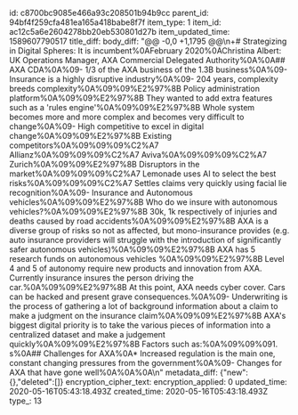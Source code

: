 id: c8700bc9085e466a93c208501b94b9cc
parent_id: 94bf4f259cfa481ea165a418babe8f7f
item_type: 1
item_id: ac12c5a6e2604278bb20eb530801d27b
item_updated_time: 1589607790517
title_diff: 
body_diff: "@@ -0,0 +1,1795 @@\n+# Strategizing in Digital Spheres: It is incumbent%0AFebruary 2020%0AChristina Albert: UK Operations Manager, AXA Commercial Delegated Authority%0A%0A## AXA CDA%0A%09- 1/3 of the AXA business of the 1.3B business%0A%09- Insurance is a highly disruptive industry%0A%09- 204 years, complexity breeds complexity%0A%09%09%E2%97%8B Policy administration platform%0A%09%09%E2%97%8B They wanted to add extra features such as a 'rules engine'%0A%09%09%E2%97%8B Whole system becomes more and more complex and becomes very difficult to change%0A%09- High competitive to excel in digital change%0A%09%09%E2%97%8B Existing competitors%0A%09%09%09%C2%A7 Allianz%0A%09%09%09%C2%A7 Aviva%0A%09%09%09%C2%A7 Zurich%0A%09%09%E2%97%8B Disruptors in the market%0A%09%09%09%C2%A7 Lemonade uses AI to select the best risks%0A%09%09%09%C2%A7 Settles claims very quickly using facial lie recognition%0A%09- Insurance and Autonomous vehicles%0A%09%09%E2%97%8B Who do we insure with autonomous vehicles?%0A%09%09%E2%97%8B 30k, 1k respectively of injuries and deaths caused by road accidents%0A%09%09%E2%97%8B AXA is a diverse group of risks so not as affected, but mono-insurance provides (e.g. auto insurance providers will struggle with the introduction of significantly safer autonomous vehicles)%0A%09%09%E2%97%8B AXA has 5 research funds on autonomous vehicles %0A%09%09%E2%97%8B Level 4 and 5 of autonomy require new products and innovation from AXA. Currently insurance insures the person driving the car.%0A%09%09%E2%97%8B At this point, AXA needs cyber cover. Cars can be hacked and present grave consequences.%0A%09- Underwriting is the process of gathering a lot of background information about a claim to make a judgment on the insurance claim%0A%09%09%E2%97%8B AXA's biggest digital priority is to take the various pieces of information into a centralized dataset and make a judgement quickly%0A%09%09%E2%97%8B Factors such as:%0A%09%09%091. s%0A## Challenges for AXA%0A* Increased regulation is the main one, constant changing pressures from the government%0A%09- Changes for AXA that have gone well%0A%0A%0A\n"
metadata_diff: {"new":{},"deleted":[]}
encryption_cipher_text: 
encryption_applied: 0
updated_time: 2020-05-16T05:43:18.493Z
created_time: 2020-05-16T05:43:18.493Z
type_: 13